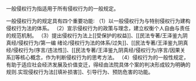 一般侵权行为指适用于所有侵权行为的一般规定。

一般侵权行为的规定具有四个重要功能∶
（1）以一般侵权行为与特别侵权行为建构侵权行为法的体系。
（2）宣示侵权行为的政策与理念，建立权衡个人自由与责任的规范机制。
（3）提出侵权行为法上[[受保护的权益]]、[[民法专著/王泽鉴九阴真经/侵权行为/第一编 绪论/侵权行为法的体系/过失]]、[[民法专著/王泽鉴九阴真经/侵权行为/序言/违法性]]、[[民法专著/王泽鉴九阴真经/侵权行为/序言/因果关系]]等核心概念，作为判断侵权行为的思考方法。
（4）侵权行为的一般性规定，有助于适应社会经济发展及价值变迁，得经由法院具体个案的判决形成较为明确的规则.实现侵权行为法[[填补损害]]、引导行为、预防危害的功能。
